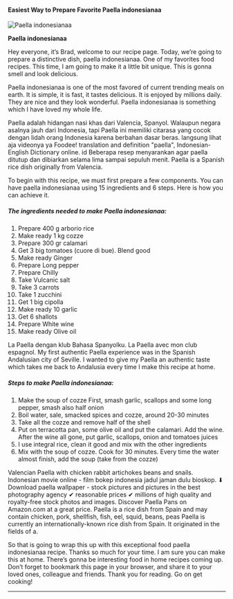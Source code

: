             

#### Easiest Way to Prepare Favorite Paella indonesianaa

![Paella indonesianaa](https://img-global.cpcdn.com/recipes/5db51eaa1b87286a/751x532cq70/paella-indonesianaa-recipe-main-photo.jpg)

**Paella indonesianaa**

Hey everyone, it’s Brad, welcome to our recipe page. Today, we’re going to prepare a distinctive dish, paella indonesianaa. One of my favorites food recipes. This time, I am going to make it a little bit unique. This is gonna smell and look delicious.

Paella indonesianaa is one of the most favored of current trending meals on earth. It is simple, it is fast, it tastes delicious. It is enjoyed by millions daily. They are nice and they look wonderful. Paella indonesianaa is something which I have loved my whole life.

Paella adalah hidangan nasi khas dari Valencia, Spanyol. Walaupun negara asalnya jauh dari Indonesia, tapi Paella ini memiliki citarasa yang cocok dengan lidah orang Indonesia karena berbahan dasar beras. langsung lihat aja videonya ya Foodee! translation and definition "paella", Indonesian-English Dictionary online. id Beberapa resep menyarankan agar paella ditutup dan dibiarkan selama lima sampai sepuluh menit. Paella is a Spanish rice dish originally from Valencia.

To begin with this recipe, we must first prepare a few components. You can have paella indonesianaa using 15 ingredients and 6 steps. Here is how you can achieve it.

##### The ingredients needed to make Paella indonesianaa:

1.  Prepare 400 g arborio rice
2.  Make ready 1 kg cozze
3.  Prepare 300 gr calamari
4.  Get 3 big tomatoes (cuore di bue). Blend good
5.  Make ready Ginger
6.  Prepare Long pepper
7.  Prepare Chilly
8.  Take Vulcanic salt
9.  Take 3 carrots
10.  Take 1 zucchini
11.  Get 1 big cipolla
12.  Make ready 10 garlic
13.  Get 6 shallots
14.  Prepare White wine
15.  Make ready Olive oil

La Paella dengan klub Bahasa Spanyolku. La Paella avec mon club espagnol. My first authentic Paella experience was in the Spanish Andalusian city of Seville. I wanted to give my Paella an authentic taste which takes me back to Andalusia every time I make this recipe at home.

##### Steps to make Paella indonesianaa:

1.  Make the soup of cozze First, smash garlic, scallops and some long pepper, smash also half onion
2.  Boil water, sale, smacked spices and cozze, around 20-30 minutes
3.  Take all the cozze and remove half of the shell
4.  Put on terracotta pan, some olive oil and put the calamari. Add the wine. After the wine all gone, put garlic, scallops, onion and tomatoes juices
5.  I use integral rice, clean it good and mix with the other ingredients
6.  Mix with the soup of cozze. Cook for 30 minutes. Every time the water almost finish, add the soup (take from the cozze)

Valencian Paella with chicken rabbit artichokes beans and snails. Indonesian movie online - film bokep indonesia jadul jaman dulu bioskop. ⬇ Download paella wallpaper - stock pictures and pictures in the best photography agency ✔ reasonable prices ✔ millions of high quality and royalty-free stock photos and images. Discover Paella Pans on Amazon.com at a great price. Paella is a rice dish from Spain and may contain chicken, pork, shellfish, fish, eel, squid, beans, peas Paella is currently an internationally-known rice dish from Spain. It originated in the fields of a.

So that is going to wrap this up with this exceptional food paella indonesianaa recipe. Thanks so much for your time. I am sure you can make this at home. There’s gonna be interesting food in home recipes coming up. Don’t forget to bookmark this page in your browser, and share it to your loved ones, colleague and friends. Thank you for reading. Go on get cooking!

* * *